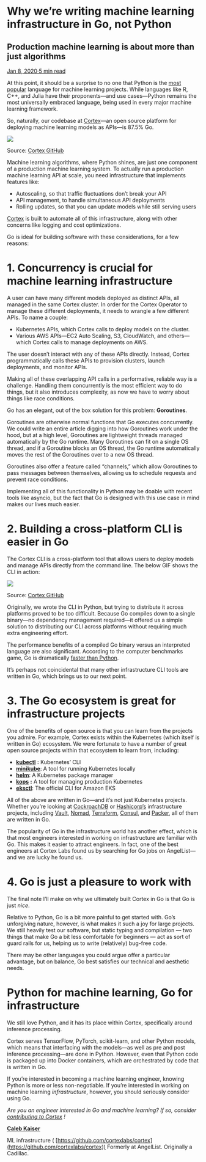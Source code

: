 # Why we’re writing machine learning infrastructure in Go, not Python

## Production machine learning is about more than just algorithms

[Jan 8, 2020·5 min read](http://medium.com/@calebkaiser/why-were-writing-machine-learning-infrastructure-in-go-not-python-38d6a37e2d76?source=post_page-----38d6a37e2d76--------------------------------)

At this point, it should be a surprise to no one that Python is the [most popular](https://github.blog/2019-01-24-the-state-of-the-octoverse-machine-learning/) language for machine learning projects. While languages like R, C++, and Julia have their proponents—and use cases—Python remains the most universally embraced language, being used in every major machine learning framework.

So, naturally, our codebase at [Cortex](https://github.com/cortexlabs/cortex)—an open source platform for deploying machine learning models as APIs—is 87.5% Go.

![](https://miro.medium.com/max/60/1*jfWsTOsdPWlxjS4GuQkJLg.png?q=20)

Source: [Cortex GitHub](https://github.com/cortexlabs/cortex)

Machine learning algorithms, where Python shines, are just one component of a production machine learning system. To actually run a production machine learning API at scale, you need infrastructure that implements features like:

- Autoscaling, so that traffic fluctuations don’t break your API
- API management, to handle simultaneous API deployments
- Rolling updates, so that you can update models while still serving users

[Cortex](http://cortex.dev) is built to automate all of this infrastructure, along with other concerns like logging and cost optimizations.

Go is ideal for building software with these considerations, for a few reasons:

# 1\. Concurrency is crucial for machine learning infrastructure

A user can have many different models deployed as distinct APIs, all managed in the same Cortex cluster. In order for the Cortex Operator to manage these different deployments, it needs to wrangle a few different APIs. To name a couple:

- Kubernetes APIs, which Cortex calls to deploy models on the cluster.
- Various AWS APIs—EC2 Auto Scaling, S3, CloudWatch, and others—which Cortex calls to manage deployments on AWS.

The user doesn’t interact with any of these APIs directly. Instead, Cortex programmatically calls these APIs to provision clusters, launch deployments, and monitor APIs.

Making all of these overlapping API calls in a performative, reliable way is a challenge. Handling them concurrently is the most efficient way to do things, but it also introduces complexity, as now we have to worry about things like race conditions.

Go has an elegant, out of the box solution for this problem: **Goroutines**.

Goroutines are otherwise normal functions that Go executes concurrently. We could write an entire article digging into how Goroutines work under the hood, but at a high level, Goroutines are lightweight threads managed automatically by the Go runtime. Many Goroutines can fit on a single OS thread, and if a Goroutine blocks an OS thread, the Go runtime automatically moves the rest of the Goroutines over to a new OS thread.

Goroutines also offer a feature called “channels,” which allow Goroutines to pass messages between themselves, allowing us to schedule requests and prevent race conditions.

Implementing all of this functionality in Python may be doable with recent tools like asyncio, but the fact that Go is designed with this use case in mind makes our lives much easier.

# 2\. Building a cross-platform CLI is easier in Go

The Cortex CLI is a cross-platform tool that allows users to deploy models and manage APIs directly from the command line. The below GIF shows the CLI in action:

![](https://miro.medium.com/max/60/0*T17nRCxfd6j9gbB5?q=20)

Source: [Cortex GitHub](https://github.com/cortexlabs/cortex)

Originally, we wrote the CLI in Python, but trying to distribute it across platforms proved to be too difficult. Because Go compiles down to a single binary—no dependency management required—it offered us a simple solution to distributing our CLI across platforms without requiring much extra engineering effort.

The performance benefits of a compiled Go binary versus an interpreted language are also significant. According to the computer benchmarks game, Go is dramatically [faster than Python](https://benchmarksgame-team.pages.debian.net/benchmarksgame/fastest/go-python3.html).

It’s perhaps not coincidental that many other infrastructure CLI tools are written in Go, which brings us to our next point.

# 3\. The Go ecosystem is great for infrastructure projects

One of the benefits of open source is that you can learn from the projects you admire. For example, Cortex exists within the Kubernetes (which itself is written in Go) ecosystem. We were fortunate to have a number of great open source projects within that ecosystem to learn from, including:

- [**kubectl**](https://github.com/kubernetes/kubectl) **:** Kubernetes’ CLI
- [**minikube**](https://github.com/kubernetes/minikube): A tool for running Kubernetes locally
- [**helm**](https://github.com/helm/helm): A Kubernetes package manager
- [**kops**](https://github.com/kubernetes/kops) **:** A tool for managing production Kubernetes
- [**eksctl**](https://github.com/weaveworks/eksctl): The official CLI for Amazon EKS

All of the above are written in Go—and it’s not just Kubernetes projects. Whether you’re looking at [CockroachDB](https://github.com/cockroachdb/cockroach) or [Hashicorp’s](https://github.com/hashicorp) infrastructure projects, including [Vault](https://github.com/hashicorp/vault), [Nomad](https://github.com/hashicorp/nomad), [Terraform](https://github.com/hashicorp/terraform), [Consul](https://github.com/hashicorp/consul), and [Packer](https://github.com/hashicorp/packer), all of them are written in Go.

The popularity of Go in the infrastructure world has another effect, which is that most engineers interested in working on infrastructure are familiar with Go. This makes it easier to attract engineers. In fact, one of the best engineers at Cortex Labs found us by searching for Go jobs on AngelList—and we are lucky he found us.

# 4\. Go is just a pleasure to work with

The final note I’ll make on why we ultimately built Cortex in Go is that Go is just _nice_.

Relative to Python, Go is a bit more painful to get started with. Go’s unforgiving nature, however, is what makes it such a joy for large projects. We still heavily test our software, but static typing and compilation — two things that make Go a bit less comfortable for beginners — act as sort of guard rails for us, helping us to write (relatively) bug-free code.

There may be other languages you could argue offer a particular advantage, but on balance, Go best satisfies our technical and aesthetic needs.

# Python for machine learning, Go for infrastructure

We still love Python, and it has its place within Cortex, specifically around inference processing.

Cortex serves TensorFlow, PyTorch, scikit-learn, and other Python models, which means that interfacing with the models—as well as pre and post inference processing—are done in Python. However, even that Python code is packaged up into Docker containers, which are orchestrated by code that is written in Go.

If you’re interested in becoming a machine learning engineer, knowing Python is more or less non-negotiable. If you’re interested in working on machine learning _infrastructure_, however, you should seriously consider using Go.

_Are you an engineer interested in Go and machine learning? If so, consider_ [_contributing to Cortex_](https://github.com/cortexlabs/cortex) _!_

[**Caleb Kaiser**](http://medium.com/@calebkaiser?source=post_sidebar--------------------------post_sidebar-----------)

ML infrastructure ( [https://github.com/cortexlabs/cortex](https://github.com/cortexlabs/cortex)) Formerly at AngelList. Originally a Cadillac.
